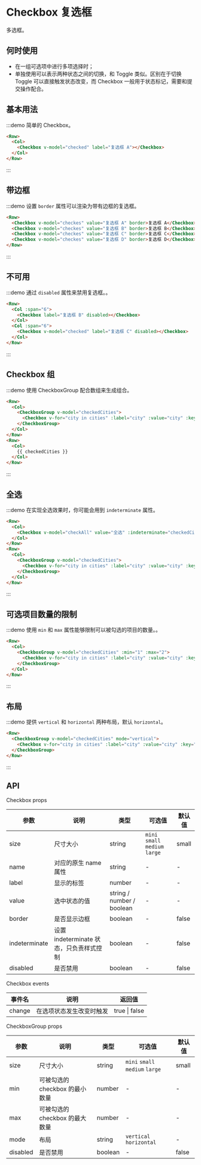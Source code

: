 # Checkbox 复选框

多选框。

## 何时使用

- 在一组可选项中进行多项选择时；
- 单独使用可以表示两种状态之间的切换，和 Toggle 类似。区别在于切换 Toggle 可以直接触发状态改变，而 Checkbox 一般用于状态标记，需要和提交操作配合。

## 基本用法

:::demo 简单的 Checkbox。

```html
<Row>
  <Col>
    <Checkbox v-model="checked" label="复选框 A"></Checkbox>
  </Col>
</Row>
```
:::

## 带边框

:::demo 设置 `border` 属性可以渲染为带有边框的复选框。

```html
<Row>
  <Checkbox v-model="checkes" value="复选框 A" border>复选框 A</Checkbox>
  <Checkbox v-model="checkes" value="复选框 B" border>复选框 B</Checkbox>
  <Checkbox v-model="checkes" value="复选框 C" border>复选框 C</Checkbox>
  <Checkbox v-model="checkes" value="复选框 D" border>复选框 D</Checkbox>
</Row>
```
:::

## 不可用

:::demo 通过 `disabled` 属性来禁用复选框。。

```html
<Row>
  <Col :span="6">
    <Checkbox label="复选框 B" disabled></Checkbox>
  </Col>
  <Col :span="6">
    <Checkbox v-model="checked" label="复选框 C" disabled></Checkbox>
  </Col>
</Row>
```
:::

## Checkbox 组

:::demo 使用 CheckboxGroup 配合数组来生成组合。

```html
<Row>
  <Col>
    <CheckboxGroup v-model="checkedCities">
      <Checkbox v-for="city in cities" :label="city" :value="city" :key="city"></Checkbox>
    </CheckboxGroup>
  </Col>
</Row>
<Row>
  <Col>
    {{ checkedCities }}
  </Col>
</Row>
```
:::

## 全选

:::demo 在实现全选效果时，你可能会用到 `indeterminate` 属性。

```html
<Row>
  <Col>
    <Checkbox v-model="checkAll" value="全选" :indeterminate="checkedCities.length !== cities.length">全选</Checkbox>
  </Col>
</Row>
<Row>
  <Col>
    <CheckboxGroup v-model="checkedCities">
      <Checkbox v-for="city in cities" :label="city" :value="city" :key="city"></Checkbox>
    </CheckboxGroup>
  </Col>
</Row>
```
:::

## 可选项目数量的限制

:::demo 使用 `min` 和 `max` 属性能够限制可以被勾选的项目的数量。。

```html
<Row>
  <Col>
    <CheckboxGroup v-model="checkedCities" :min="1" :max="2">
      <Checkbox v-for="city in cities" :label="city" :value="city" :key="city"></Checkbox>
    </CheckboxGroup>
  </Col>
</Row>
```
:::

## 布局

:::demo 提供 `vertical` 和 `horizontal` 两种布局，默认 `horizontal`。

```html
<Row>
  <CheckboxGroup v-model="checkedCities" mode="vertical">
    <Checkbox v-for="city in cities" :label="city" :value="city" :key="city"></Checkbox>
  </CheckboxGroup>
</Row>
```
:::

## API

Checkbox props

| 参数 | 说明 | 类型 | 可选值 | 默认值 |
|---- |---- |---- |---- |---- |
| size | 尺寸大小 | string | `mini` `small` `medium` `large` | small |
| name | 对应的原生 name 属性 | string | - | - |
| label | 显示的标签 | number | - | - |
| value | 选中状态的值 | string \/ number \/ boolean | - | - |
| border | 是否显示边框 | boolean | - | false|
| indeterminate | 设置 indeterminate 状态，只负责样式控制 | boolean | - | false|
| disabled | 是否禁用 | boolean | - | false|

Checkbox events

| 事件名 | 说明 | 返回值 |
|---- |---- |---- |
| change | 在选项状态发生改变时触发 | true \| false |

CheckboxGroup props

| 参数 | 说明 | 类型 | 可选值 | 默认值 |
|---- |---- |---- |---- |---- |
| size | 尺寸大小 | string | `mini` `small` `medium` `large` | small |
| min | 可被勾选的 checkbox 的最小数量 | number | - | - |
| max | 可被勾选的 checkbox 的最大数量 | number | - | - |
| mode | 布局 | string | `vertical` `horizontal` | - |
| disabled | 是否禁用 | boolean | - | false|

<script>
  import Row from '@/components/row';
  import Col from '@/components/col';
  import CheckboxGroup from '@/components/checkbox-group';
  import Checkbox from '@/components/checkbox';

  export default {
    components: {
      Row,
      Col,
      Checkbox,
      CheckboxGroup,
    },
    data() {
      return {
        checked: true,
        checkes: ['复选框 small'],
        cities: ['上海', '北京', '广州', '深圳'],
        checkedCities: ['上海'],
      };
    },
    computed: {
      checkAll() {
        return this.checkedCities.length === this.cities.length;
      },
    },
    methods: {
      handleChange(val) {
        console.log(val);
      },
    },
  };
</script>